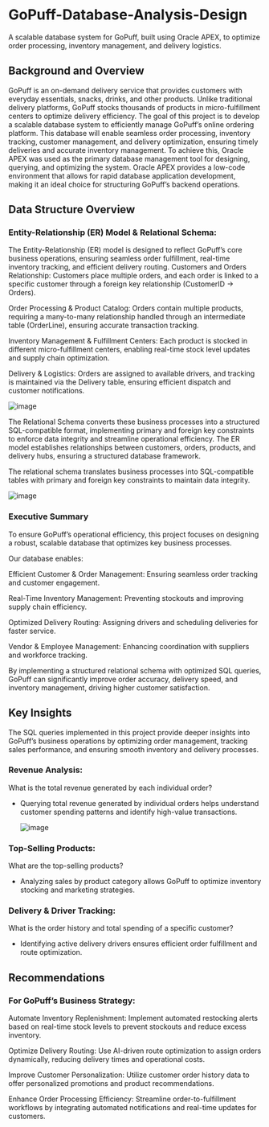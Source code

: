 # GoPuff-Database-Analysis-Design
A scalable database system for GoPuff, built using Oracle APEX, to optimize order processing, inventory management, and delivery logistics.

## Background and Overview
GoPuff is an on-demand delivery service that provides customers with everyday essentials, snacks, drinks, and other products. Unlike traditional delivery platforms, GoPuff stocks thousands of products in micro-fulfillment centers to optimize delivery efficiency.
The goal of this project is to develop a scalable database system to efficiently manage GoPuff’s online ordering platform. This database will enable seamless order processing, inventory tracking, customer management, and delivery optimization, ensuring timely deliveries and accurate inventory management.
To achieve this, Oracle APEX was used as the primary database management tool for designing, querying, and optimizing the system. Oracle APEX provides a low-code environment that allows for rapid database application development, making it an ideal choice for structuring GoPuff’s backend operations.

## Data Structure Overview
### Entity-Relationship (ER) Model & Relational Schema:
The Entity-Relationship (ER) model is designed to reflect GoPuff’s core business operations, ensuring seamless order fulfillment, real-time inventory tracking, and efficient delivery routing.
Customers and Orders Relationship: Customers place multiple orders, and each order is linked to a specific customer through a foreign key relationship (CustomerID → Orders).

Order Processing & Product Catalog: Orders contain multiple products, requiring a many-to-many relationship handled through an intermediate table (OrderLine), ensuring accurate transaction tracking.

Inventory Management & Fulfillment Centers: Each product is stocked in different micro-fulfillment centers, enabling real-time stock level updates and supply chain optimization.

Delivery & Logistics: Orders are assigned to available drivers, and tracking is maintained via the Delivery table, ensuring efficient dispatch and customer notifications.

![image](https://github.com/user-attachments/assets/bf8970ad-a5dd-4848-aa3e-266ce2b70404)



The Relational Schema converts these business processes into a structured SQL-compatible format, implementing primary and foreign key constraints to enforce data integrity and streamline operational efficiency.
The ER model establishes relationships between customers, orders, products, and delivery hubs, ensuring a structured database framework.

The relational schema translates business processes into SQL-compatible tables with primary and foreign key constraints to maintain data integrity.

![image](https://github.com/user-attachments/assets/26521b2a-34d6-4da0-a40f-2735a2e3c6ff)


### Executive Summary
To ensure GoPuff’s operational efficiency, this project focuses on designing a robust, scalable database that optimizes key business processes.

Our database enables:

Efficient Customer & Order Management: Ensuring seamless order tracking and customer engagement.

Real-Time Inventory Management: Preventing stockouts and improving supply chain efficiency.

Optimized Delivery Routing: Assigning drivers and scheduling deliveries for faster service.

Vendor & Employee Management: Enhancing coordination with suppliers and workforce tracking.

By implementing a structured relational schema with optimized SQL queries, GoPuff can significantly improve order accuracy, delivery speed, and inventory management, driving higher customer satisfaction.

## Key Insights
The SQL queries implemented in this project provide deeper insights into GoPuff’s business operations by optimizing order management, tracking sales performance, and ensuring smooth inventory and delivery processes.

### Revenue Analysis:
What is the total revenue generated by each individual order?
- Querying total revenue generated by individual orders helps understand customer spending patterns and identify high-value transactions.

  ![image](https://github.com/user-attachments/assets/c7053afa-cee9-44f2-89ef-9b3aecf5a8de)


### Top-Selling Products:
What are the top-selling products?
- Analyzing sales by product category allows GoPuff to optimize inventory stocking and marketing strategies.

### Delivery & Driver Tracking:
What is the order history and total spending of a specific customer?
- Identifying active delivery drivers ensures efficient order fulfillment and route optimization.

## Recommendations
### For GoPuff’s Business Strategy:
Automate Inventory Replenishment: Implement automated restocking alerts based on real-time stock levels to prevent stockouts and reduce excess inventory.

Optimize Delivery Routing: Use AI-driven route optimization to assign orders dynamically, reducing delivery times and operational costs.

Improve Customer Personalization: Utilize customer order history data to offer personalized promotions and product recommendations.

Enhance Order Processing Efficiency: Streamline order-to-fulfillment workflows by integrating automated notifications and real-time updates for customers.
